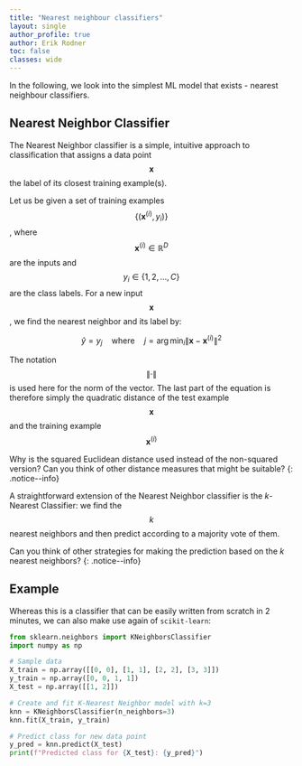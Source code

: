 ```yaml
---
title: "Nearest neighbour classifiers"
layout: single
author_profile: true
author: Erik Rodner
toc: false
classes: wide
---
```


In the following, we look into the simplest ML model that exists - nearest neighbour classifiers.

## Nearest Neighbor Classifier

The Nearest Neighbor classifier is a simple, intuitive approach to classification that assigns a data point $$\mathbf{x}$$ the label of its closest training example(s).

Let us be given a set of training examples $$\{(\mathbf{x}^{(i)}, y_i)\}$$, where $$\mathbf{x}^{(i)} \in \mathbb{R}^D$$ are the inputs and $$y_i \in \{1, 2, \ldots, C\}$$ are the class labels.
For a new input $$\mathbf{x}$$, we find the nearest neighbor and its label by:

$$ \hat{y} = y_j \quad \text{where} \quad j = \arg\min_i \lVert \mathbf{x} - \mathbf{x}^{(i)} \rVert^2 $$

The notation $$\lVert \cdot \rVert$$ is used here for the norm of the vector. The last part of the equation is therefore simply
the quadratic distance of the test example $$\mathbf{x}$$ and the training example $$\mathbf{x}^{(i)}$$

Why is the squared Euclidean distance used instead of the non-squared version? Can you think of other distance measures
that might be suitable?
{: .notice--info}

A straightforward extension of the Nearest Neighbor classifier is the $k$-Nearest Classifier: 
we find the $$k$$ nearest neighbors and then predict according to a majority vote of them.

Can you think of other strategies for making the prediction based on the $k$ nearest neighbors?
{: .notice--info}

## Example

Whereas this is a classifier that can be easily written from scratch in 2 minutes, we can also make use again of `scikit-learn`:

```python
from sklearn.neighbors import KNeighborsClassifier
import numpy as np

# Sample data
X_train = np.array([[0, 0], [1, 1], [2, 2], [3, 3]])
y_train = np.array([0, 0, 1, 1])
X_test = np.array([[1, 2]])

# Create and fit K-Nearest Neighbor model with k=3
knn = KNeighborsClassifier(n_neighbors=3)
knn.fit(X_train, y_train)

# Predict class for new data point
y_pred = knn.predict(X_test)
print(f"Predicted class for {X_test}: {y_pred}")
```

